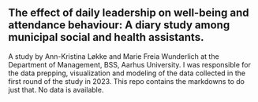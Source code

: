 ## The effect of daily leadership on well-being and attendance behaviour: A diary study among municipal social and health assistants.
A study by Ann-Kristina Løkke and Marie Freia Wunderlich at the Department of Management, BSS, Aarhus University. I was responsible for the data prepping, visualization and modeling of the data collected in the first round of the study in 2023. This repo contains the markdowns to do just that. No data is available. 